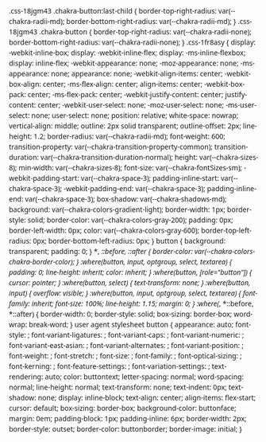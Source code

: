 .css-18jgm43 .chakra-button:last-child {
    border-top-right-radius: var(--chakra-radii-md);
    border-bottom-right-radius: var(--chakra-radii-md);
}
.css-18jgm43 .chakra-button {
    border-top-right-radius: var(--chakra-radii-none);
    border-bottom-right-radius: var(--chakra-radii-none);
}
.css-1fr8asy {
    display: -webkit-inline-box;
    display: -webkit-inline-flex;
    display: -ms-inline-flexbox;
    display: inline-flex;
    -webkit-appearance: none;
    -moz-appearance: none;
    -ms-appearance: none;
    appearance: none;
    -webkit-align-items: center;
    -webkit-box-align: center;
    -ms-flex-align: center;
    align-items: center;
    -webkit-box-pack: center;
    -ms-flex-pack: center;
    -webkit-justify-content: center;
    justify-content: center;
    -webkit-user-select: none;
    -moz-user-select: none;
    -ms-user-select: none;
    user-select: none;
    position: relative;
    white-space: nowrap;
    vertical-align: middle;
    outline: 2px solid transparent;
    outline-offset: 2px;
    line-height: 1.2;
    border-radius: var(--chakra-radii-md);
    font-weight: 600;
    transition-property: var(--chakra-transition-property-common);
    transition-duration: var(--chakra-transition-duration-normal);
    height: var(--chakra-sizes-8);
    min-width: var(--chakra-sizes-8);
    font-size: var(--chakra-fontSizes-sm);
    -webkit-padding-start: var(--chakra-space-3);
    padding-inline-start: var(--chakra-space-3);
    -webkit-padding-end: var(--chakra-space-3);
    padding-inline-end: var(--chakra-space-3);
    box-shadow: var(--chakra-shadows-md);
    background: var(--chakra-colors-gradient-light);
    border-width: 1px;
    border-style: solid;
    border-color: var(--chakra-colors-gray-200);
    padding: 0px;
    border-left-width: 0px;
    color: var(--chakra-colors-gray-600);
    border-top-left-radius: 0px;
    border-bottom-left-radius: 0px;
}
button {
    background: transparent;
    padding: 0;
}
*, *::before, ::after {
    border-color: var(--chakra-colors-chakra-border-color);
}
:where(button, input, optgroup, select, textarea) {
    padding: 0;
    line-height: inherit;
    color: inherit;
}
:where(button, [role="button"]) {
    cursor: pointer;
}
:where(button, select) {
    text-transform: none;
}
:where(button, input) {
    overflow: visible;
}
:where(button, input, optgroup, select, textarea) {
    font-family: inherit;
    font-size: 100%;
    line-height: 1.15;
    margin: 0;
}
:where(*, *::before, *::after) {
    border-width: 0;
    border-style: solid;
    box-sizing: border-box;
    word-wrap: break-word;
}
user agent stylesheet
button {
    appearance: auto;
    font-style: ;
    font-variant-ligatures: ;
    font-variant-caps: ;
    font-variant-numeric: ;
    font-variant-east-asian: ;
    font-variant-alternates: ;
    font-variant-position: ;
    font-weight: ;
    font-stretch: ;
    font-size: ;
    font-family: ;
    font-optical-sizing: ;
    font-kerning: ;
    font-feature-settings: ;
    font-variation-settings: ;
    text-rendering: auto;
    color: buttontext;
    letter-spacing: normal;
    word-spacing: normal;
    line-height: normal;
    text-transform: none;
    text-indent: 0px;
    text-shadow: none;
    display: inline-block;
    text-align: center;
    align-items: flex-start;
    cursor: default;
    box-sizing: border-box;
    background-color: buttonface;
    margin: 0em;
    padding-block: 1px;
    padding-inline: 6px;
    border-width: 2px;
    border-style: outset;
    border-color: buttonborder;
    border-image: initial;
}
<style>
body {
    position: relative;
    --\31 00vh: 100vh;
    --editor-width: 100vw;
}
html, body {
    font-family: var(--chakra-fonts-body);
    font-weight: 500;
}
body {
    font-family: var(--chakra-fonts-body);
    color: var(--chakra-colors-chakra-body-text);
    background: var(--chakra-colors-chakra-body-bg);
    transition-property: background-color;
    transition-duration: var(--chakra-transition-duration-normal);
    line-height: var(--chakra-lineHeights-base);
}
body {
    position: relative;
    min-height: 100%;
    margin: 0;
    font-feature-settings: "kern";
}
style attribute {
    --100vh: 100vh;
    color-scheme: light;
}
.chakra-ui-light :host:not([data-theme]), .chakra-ui-light :root:not([data-theme]), .chakra-ui-light [data-theme]:not([data-theme]), [data-theme=light] :host:not([data-theme]), [data-theme=light] :root:not([data-theme]), [data-theme=light] [data-theme]:not([data-theme]), :host[data-theme=light], :root[data-theme=light], [data-theme][data-theme=light] {
    --chakra-colors-chakra-body-text: var(--chakra-colors-gray-800);
    --chakra-colors-chakra-body-bg: var(--chakra-colors-white);
    --chakra-colors-chakra-border-color: var(--chakra-colors-gray-200);
    --chakra-colors-chakra-inverse-text: var(--chakra-colors-white);
    --chakra-colors-chakra-subtle-bg: var(--chakra-colors-gray-100);
    --chakra-colors-chakra-subtle-text: var(--chakra-colors-gray-600);
    --chakra-colors-chakra-placeholder-color: var(--chakra-colors-gray-500);
}
<style>
:root {
    --\31 00vh: 100%;
}
<style>
:root, .t-fZvcYw {
    --colors-bounds: rgba(65, 132, 244, 1.000);
    --colors-boundsBg: rgba(65, 132, 244, 0.05);
    --colors-hover: #ececec;
    --colors-overlay: rgba(0, 0, 0, 0.15);
    --colors-overlayContrast: rgba(255, 255, 255, 0.15);
    --colors-panel: #fefefe;
    --colors-panelContrast: #ffffff;
    --colors-selected: rgba(66, 133, 244, 1.000);
    --colors-selectedContrast: #fefefe;
    --colors-text: #333333;
    --colors-tooltip: #1d1d1d;
    --colors-tooltipContrast: #ffffff;
    --colors-warn: rgba(255, 100, 100, 1);
    --colors-canvas: rgb(248, 249, 250);
    --shadows-2: 0px 1px 1px rgba(0, 0, 0, 0.14);
    --shadows-3: 0px 2px 3px rgba(0, 0, 0, 0.14);
    --shadows-4: 0px 4px 5px -1px rgba(0, 0, 0, 0.14);
    --shadows-8: 0px 12px 17px rgba(0, 0, 0, 0.14);
    --shadows-12: 0px 12px 17px rgba(0, 0, 0, 0.14);
    --shadows-24: 0px 24px 38px rgba(0, 0, 0, 0.14);
    --shadows-key: 1px 1px rgba(0, 0, 0, 1);
    --shadows-panel: 0px 0px 16px -1px rgba(0, 0, 0, 0.05), 0px 0px 16px -8px rgba(0, 0, 0, 0.05), 0px 0px 16px -12px rgba(0, 0, 0, 0.12), 0px 0px 2px 0px rgba(0, 0, 0, 0.08);
    --space-0: 2px;
    --space-1: 3px;
    --space-2: 4px;
    --space-3: 8px;
    --space-4: 12px;
    --space-5: 16px;
    --space-6: 32px;
    --space-7: 48px;
    --fontSizes-0: 10px;
    --fontSizes-1: 12px;
    --fontSizes-2: 13px;
    --fontSizes-3: 16px;
    --fontSizes-4: 18px;
    --fonts-ui: "Recursive", system-ui, sans-serif;
    --fonts-body: "Recursive", system-ui, sans-serif;
    --fonts-mono: "Recursive Mono", monospace;
    --borderWidths-0: var(--borderWidths-1);
    --radii-0: 2px;
    --radii-1: 4px;
    --radii-2: 8px;
    --radii-3: 12px;
    --radii-4: 16px;
}
@supports (height: 100dvh)
:root, :host {
    --chakra-vh: 100dvh;
}
@supports (height: -webkit-fill-available)
:root, :host {
    --chakra-vh: -webkit-fill-available;
}
:root, :host {
    --chakra-vh: 100vh;
}
:host, :root, [data-theme] {
    --chakra-ring-inset: var(--chakra-empty, /*!*/ /*!*/);
    --chakra-ring-offset-width: 0px;
    --chakra-ring-offset-color: #fff;
    --chakra-ring-color: rgba(66, 153, 225, 0.6);
    --chakra-ring-offset-shadow: 0 0 #0000;
    --chakra-ring-shadow: 0 0 #0000;
    --chakra-space-x-reverse: 0;
    --chakra-space-y-reverse: 0;
    --chakra-colors-transparent: transparent;
    --chakra-colors-current: currentColor;
    --chakra-colors-black: #000000;
    --chakra-colors-white: #FFFFFF;
    --chakra-colors-whiteAlpha-50: rgba(255, 255, 255, 0.04);
    --chakra-colors-whiteAlpha-100: rgba(255, 255, 255, 0.06);
    --chakra-colors-whiteAlpha-200: rgba(255, 255, 255, 0.08);
    --chakra-colors-whiteAlpha-300: rgba(255, 255, 255, 0.16);
    --chakra-colors-whiteAlpha-400: rgba(255, 255, 255, 0.24);
    --chakra-colors-whiteAlpha-500: rgba(255, 255, 255, 0.36);
    --chakra-colors-whiteAlpha-600: rgba(255, 255, 255, 0.48);
    --chakra-colors-whiteAlpha-700: rgba(255, 255, 255, 0.64);
    --chakra-colors-whiteAlpha-800: rgba(255, 255, 255, 0.80);
    --chakra-colors-whiteAlpha-900: rgba(255, 255, 255, 0.92);
    --chakra-colors-blackAlpha-50: rgba(0, 0, 0, 0.04);
    --chakra-colors-blackAlpha-100: rgba(0, 0, 0, 0.06);
    --chakra-colors-blackAlpha-200: rgba(0, 0, 0, 0.08);
    --chakra-colors-blackAlpha-300: rgba(0, 0, 0, 0.16);
    --chakra-colors-blackAlpha-400: rgba(0, 0, 0, 0.24);
    --chakra-colors-blackAlpha-500: rgba(0, 0, 0, 0.36);
    --chakra-colors-blackAlpha-600: rgba(0, 0, 0, 0.48);
    --chakra-colors-blackAlpha-700: rgba(0, 0, 0, 0.64);
    --chakra-colors-blackAlpha-800: rgba(0, 0, 0, 0.80);
    --chakra-colors-blackAlpha-900: rgba(0, 0, 0, 0.92);
    --chakra-colors-gray-50: #F9f6f6;
    --chakra-colors-gray-100: #f7f3f2;
    --chakra-colors-gray-200: #e5e0df;
    --chakra-colors-gray-300: #cac5c4;
    --chakra-colors-gray-400: #ada8a8;
    --chakra-colors-gray-500: #8f8b8b;
    --chakra-colors-gray-600: #726e6e;
    --chakra-colors-gray-700: #565151;
    --chakra-colors-gray-800: #3c3838;
    --chakra-colors-gray-900: #272525;
    --chakra-colors-red-50: #FFF5F5;
    --chakra-colors-red-100: #FED7D7;
    --chakra-colors-red-200: #FEB2B2;
    --chakra-colors-red-300: #FC8181;
    --chakra-colors-red-400: #F56565;
    --chakra-colors-red-500: #E53E3E;
    --chakra-colors-red-600: #C53030;
    --chakra-colors-red-700: #9B2C2C;
Show All Properties (463 more)
}
:host, :root {
    --fa-font-solid: normal 900 1em / 1 "Font Awesome 6 Solid";
    --fa-font-regular: normal 400 1em / 1 "Font Awesome 6 Regular";
    --fa-font-light: normal 300 1em / 1 "Font Awesome 6 Light";
    --fa-font-thin: normal 100 1em / 1 "Font Awesome 6 Thin";
    --fa-font-duotone: normal 900 1em / 1 "Font Awesome 6 Duotone";
    --fa-font-sharp-solid: normal 900 1em / 1 "Font Awesome 6 Sharp";
    --fa-font-sharp-regular: normal 400 1em / 1 "Font Awesome 6 Sharp";
    --fa-font-sharp-light: normal 300 1em / 1 "Font Awesome 6 Sharp";
    --fa-font-brands: normal 400 1em / 1 "Font Awesome 6 Brands";
}
html {
    line-height: 1.5;
    -webkit-text-size-adjust: 100%;
    font-family: system-ui, sans-serif;
    -webkit-font-smoothing: antialiased;
    text-rendering: optimizeLegibility;
    -moz-osx-font-smoothing: grayscale;
    touch-action: manipulation;
}
*, *::before, ::after {
    border-color: var(--chakra-colors-chakra-border-color);
}
*, *::before, ::after {
    border-color: var(--chakra-colors-chakra-border-color);
}
